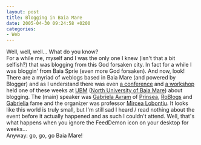 ```yaml
---
layout: post
title: Blogging in Baia Mare
date: 2005-04-30 09:24:58 +0200
categories:
- Web
---
```

<p>Well, well, well... What do you know?<br />
For a while me, myself and I was the only one I knew (isn't that a bit selfish?) that was blogging from this God forsaken city. In fact for a while I was bloggin' from Baia Sprie (even more God forsaken). And now, look! There are a myriad of weblogs based in Baia Mare (and powered by Blogger) and as I understand there was even <a href="http://gabrielia.blogspot.com/2005/04/cum-fost-la-baia-mare-vineri.html">a conference</a> and <a href="http://gabrielia.blogspot.com/2005/04/despre-bloguri-si-sansele-noii.html">a workshop</a> held one of these weeks at <a href="http://www.ubm.ro">UBM</a> (<a href="http://www.ubm.ro">North University of Baia Mare</a>) about blogging. The (main) speaker was <a href="http://www.gabriela.avram.go.ro/">Gabriela Avram</a> of <a href="http://www.prinsea.net">Prinsea</a>, <a href="http://cursroblogs.blogspot.com/">RoBlogs</a> and <a href="http://gabrielia.blogspot.com/">Gabrielia</a> fame and the organizer was professor <a href="http://nerezonabilulprofesor.blogspot.com/">Mircea Lobontiu</a>. It looks like this world is truly small, but I'm still sad I heard / read nothing about the event before it actually happened and as such I couldn't attend. Well, that's what happens when you ignore the FeedDemon icon on your desktop for weeks...<br />
Anyway: go, go, go Baia Mare!</p>
